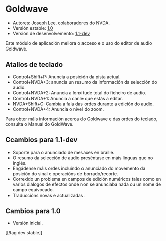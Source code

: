 # Goldwave #

* Autores: Joseph Lee, colaboradores do NVDA.
* Versión estable: [1.0][1]
* Versión de desenvolvemento: [1.1-dev][2]

Este módulo de aplicación mellora o acceso e o uso do editor de audio
Goldwave.

## Atallos de teclado ##

* Control+Shift+P: Anuncia a posición da pista actual.
* Control+NVDA+3: anuncia un resumo da información da selección do audio.
* Control+NVDA+2: Anuncia a lonxitude total do ficheiro de audio.
* Control+NVDA+1: Anuncia a canle que estás a editar.
* NVDA+Shift+C: Cambia a fala das ordes durante a edición do audio.
* Control+NVDA+4: Anuncia o nivel do zoom.

Para obter máis información acerca do Goldwave e das ordes do teclado,
consulta o Manual do GoldWave.

## Ccambios para 1.1-dev ##

* Soporte para o anunciado de mesaxes en braille.
* O resumo da selección de audio preséntase en máis linguas que no inglés.
* Engádense máis ordes incluindo o anunciado do movemento da posición do
  sinal e operacións de borrado/recorte.
* Correxido un problema en campos de edición numéricos tales como en varios
  diálogos de efectos onde non se anunciaba nada ou un nome de campo
  equivocado.
* Traduccións novas e actualizadas.

## Cambios para 1.0 ##

* Versión inicial.

[[!tag dev stable]]

[1]: http://addons.nvda-project.org/files/get.php?file=gwv

[2]: http://addons.nvda-project.org/files/get.php?file=gwv-dev
